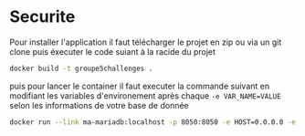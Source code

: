 # Securite

Pour installer l'application il faut télécharger le projet en zip ou via un git clone puis éxecuter le code suiant à la racide du projet

```bash
docker build -t groupe5challenges .
```

puis pour lancer le container il faut executer la commande suivant en modifiant les variables d'environement après chaque `-e VAR_NAME=VALUE` selon les informations de votre base de donnée
```bash
docker run --link ma-mariadb:localhost -p 8050:8050 -e HOST=0.0.0.0 -e DB_HOST=localhost -e DB_TABLE=FW -e DB_USERNAME=root -e DB_PASSWORD=mypass123 -e DB_DATABASE=Logs_fw groupe5challenges
```
